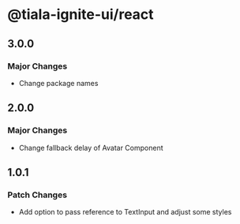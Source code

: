 # @tiala-ignite-ui/react

## 3.0.0

### Major Changes

- Change package names

## 2.0.0

### Major Changes

- Change fallback delay of Avatar Component

## 1.0.1

### Patch Changes

- Add option to pass reference to TextInput and adjust some styles
